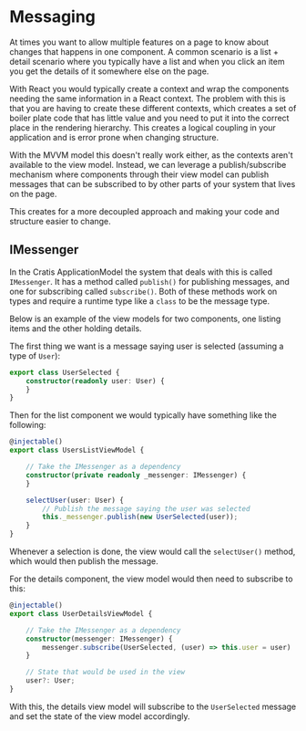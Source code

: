 # Messaging

At times you want to allow multiple features on a page to know about changes that happens in one component.
A common scenario is a list + detail scenario where you typically have a list and when you click an item you
get the details of it somewhere else on the page.

With React you would typically create a context and wrap the components needing the same information in
a React context. The problem with this is that you are having to create these different contexts, which creates
a set of boiler plate code that has little value and you need to put it into the correct place in the
rendering hierarchy. This creates a logical coupling in your application and is error prone when changing
structure.

With the MVVM model this doesn't really work either, as the contexts aren't available to the view model.
Instead, we can leverage a publish/subscribe mechanism where components through their view model can
publish messages that can be subscribed to by other parts of your system that lives on the page.

This creates for a more decoupled approach and making your code and structure easier to change.

## IMessenger

In the Cratis ApplicationModel the system that deals with this is called `IMessenger`.
It has a method called `publish()` for publishing messages, and one for subscribing called `subscribe()`.
Both of these methods work on types and require a runtime type like a `class` to be the message type.

Below is an example of the view models for two components, one listing items and the other holding details.

The first thing we want is a message saying user is selected (assuming a type of `User`):

```ts
export class UserSelected {
    constructor(readonly user: User) {
    }
}
```

Then for the list component we would typically have something like the following:

```ts
@injectable()
export class UsersListViewModel {

    // Take the IMessenger as a dependency
    constructor(private readonly _messenger: IMessenger) {
    }

    selectUser(user: User) {
        // Publish the message saying the user was selected
        this._messenger.publish(new UserSelected(user));
    }
}
```

Whenever a selection is done, the view would call the `selectUser()` method, which
would then publish the message.

For the details component, the view model would then need to subscribe to this:

```ts
@injectable()
export class UserDetailsViewModel {

    // Take the IMessenger as a dependency
    constructor(messenger: IMessenger) {
        messenger.subscribe(UserSelected, (user) => this.user = user)
    }

    // State that would be used in the view
    user?: User;
}
```

With this, the details view model will subscribe to the `UserSelected` message and set the state of the
view model accordingly.